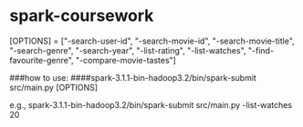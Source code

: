 # spark-coursework

[OPTIONS] = ["-search-user-id", "-search-movie-id", "-search-movie-title", "-search-genre", "-search-year",
"-list-rating", "-list-watches", "-find-favourite-genre", "-compare-movie-tastes"]

###how to use: 
####spark-3.1.1-bin-hadoop3.2/bin/spark-submit src/main.py [OPTIONS]

e.g., spark-3.1.1-bin-hadoop3.2/bin/spark-submit src/main.py -list-watches 20
